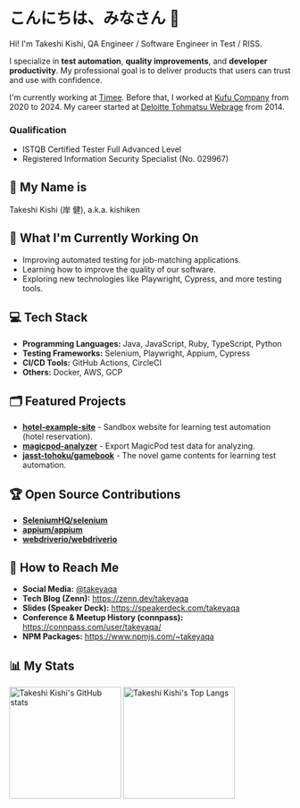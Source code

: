 # こんにちは、みなさん :pray:

Hi! I'm Takeshi Kishi, QA Engineer / Software Engineer in Test / RISS.

I specialize in **test automation**, **quality improvements**, and **developer productivity**. My professional goal is to deliver products that users can trust and use with confidence.

I'm currently working at [Timee](https://corp.timee.co.jp). Before that, I worked at [Kufu Company](https://kufu.co.jp) from 2020 to 2024. My career started at [Deloitte Tohmatsu Webrage](https://webrage.jp) from 2014.

### Qualification
- ISTQB Certified Tester Full Advanced Level
- Registered Information Security Specialist (No. 029967)

## :identification_card: My Name is

Takeshi Kishi (岸 健), a.k.a. kishiken

## :telescope: What I'm Currently Working On

- Improving automated testing for job-matching applications.
- Learning how to improve the quality of our software.
- Exploring new technologies like Playwright, Cypress, and more testing tools.

## :computer: Tech Stack

- **Programming Languages:** Java, JavaScript, Ruby, TypeScript, Python
- **Testing Frameworks:** Selenium, Playwright, Appium, Cypress
- **CI/CD Tools:** GitHub Actions, CircleCI
- **Others:** Docker, AWS, GCP

## :card_index_dividers: Featured Projects

- **[hotel-example-site](https://github.com/takeyaqa/hotel-example-site)** - Sandbox website for learning test automation (hotel reservation).
- **[magicpod-analyzer](https://github.com/takeyaqa/magicpod-analyzer)** - Export MagicPod test data for analyzing.
- **[jasst-tohoku/gamebook](https://github.com/jasst-tohoku/gamebook)** - The novel game contents for learning test automation.

## :trophy: Open Source Contributions

- **[SeleniumHQ/selenium](https://github.com/SeleniumHQ/selenium)**
- **[appium/appium](https://github.com/appium/appium)**
- **[webdriverio/webdriverio](https://github.com/webdriverio/webdriverio)**

## :link: How to Reach Me

- **Social Media:** [@takeyaqa](https://mixi.social/@takeyaqa)
- **Tech Blog (Zenn):** <https://zenn.dev/takeyaqa>
- **Slides (Speaker Deck):** <https://speakerdeck.com/takeyaqa>
- **Conference & Meetup History (connpass):** <https://connpass.com/user/takeyaqa/>
- **NPM Packages:** <https://www.npmjs.com/~takeyaqa>

## :bar_chart: My Stats

<picture>
  <source srcset="https://github-readme-stats.vercel.app/api?username=takeyaqa&card_width=442&theme=dark"
          media="(prefers-color-scheme: dark)">
  <source srcset="https://github-readme-stats.vercel.app/api?username=takeyaqa&card_width=442"
          media="(prefers-color-scheme: light), (prefers-color-scheme: no-preference)">
  <img src="https://github-readme-stats.vercel.app/api?username=takeyaqa&card_width=442" height="200" alt="Takeshi Kishi's GitHub stats">
</picture>
<picture>
  <source srcset="https://github-readme-stats.vercel.app/api/top-langs?username=takeyaqa&layout=compact&card_width=320&theme=dark"
          media="(prefers-color-scheme: dark)">
  <source srcset="https://github-readme-stats.vercel.app/api/top-langs?username=takeyaqa&layout=compact&card_width=320"
          media="(prefers-color-scheme: light), (prefers-color-scheme: no-preference)">
  <img src="https://github-readme-stats.vercel.app/api/top-langs?username=takeyaqa&layout=compact&card_width=320" height="200" alt="Takeshi Kishi's Top Langs">
</picture>
